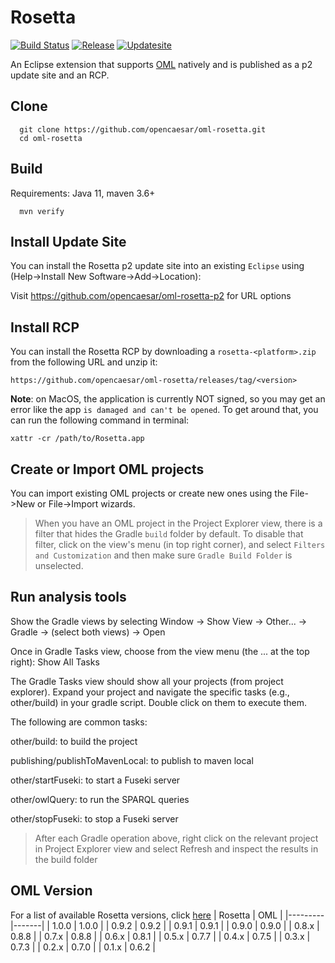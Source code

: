 # Rosetta

[![Build Status](https://travis-ci.com/opencaesar/oml-rosetta.svg?branch=master)](https://travis-ci.com/opencaesar/oml-rosetta)
[![Release](https://img.shields.io/github/v/release/opencaesar/oml-rosetta?label=download)](https://github.com/opencaesar/oml-rosetta/releases/latest)
[![Updatesite](https://img.shields.io/badge/p2-updatesite-yellow.svg?longCache=true)](https://github.com/opencaesar/oml-rosetta-p2)


An Eclipse extension that supports [OML](https://opencaesar.github.io/oml-spec) natively and is published as a p2 update site and an RCP.


## Clone
```
  git clone https://github.com/opencaesar/oml-rosetta.git
  cd oml-rosetta
```

## Build

Requirements: Java 11, maven 3.6+
```
  mvn verify
```

## Install Update Site

You can install the Rosetta p2 update site into an existing ```Eclipse``` using (Help->Install New Software->Add->Location):

Visit https://github.com/opencaesar/oml-rosetta-p2 for URL options

## Install RCP

You can install the Rosetta RCP by downloading a ```rosetta-<platform>.zip``` from the following URL and unzip it:

```https://github.com/opencaesar/oml-rosetta/releases/tag/<version>```

**Note**: on MacOS, the application is currently NOT signed, so you may get an error like the app `is damaged and can't be opened`. To get around that, you can run the following command in terminal:
```
xattr -cr /path/to/Rosetta.app
```

## Create or Import OML projects

You can import existing OML projects or create new ones using the File->New or File->Import wizards.

> When you have an OML project in the Project Explorer view, there is a filter that hides the Gradle `build` folder by default. To disable that filter, click on the view's menu (in top right corner), and select `Filters and Customization` and then make sure `Gradle Build Folder` is unselected.

## Run analysis tools

Show the Gradle views by selecting Window -> Show View -> Other... -> Gradle -> (select both views) -> Open

Once in Gradle Tasks view, choose from the view menu (the ... at the top right): Show All Tasks

The Gradle Tasks view should show all your projects (from project explorer). Expand your project and navigate the specific tasks (e.g., other/build) in your gradle script. Double click on them to execute them. 

The following are common tasks:

other/build: to build the project

publishing/publishToMavenLocal: to publish to maven local

other/startFuseki: to start a Fuseki server

other/owlQuery: to run the SPARQL queries

other/stopFuseki: to stop a Fuseki server

> After each Gradle operation above, right click on the relevant project in Project Explorer view and select Refresh and inspect the results in the build folder

## OML Version
For a list of available Rosetta versions, click [here](https://github.com/opencaesar/oml-rosetta/releases)
| Rosetta | OML   |
|---------|-------|
| 1.0.0   | 1.0.0 |
| 0.9.2   | 0.9.2 |
| 0.9.1   | 0.9.1 |
| 0.9.0   | 0.9.0 |
| 0.8.x   | 0.8.8 |
| 0.7.x   | 0.8.8 |
| 0.6.x   | 0.8.1 |
| 0.5.x   | 0.7.7 |
| 0.4.x   | 0.7.5 |
| 0.3.x   | 0.7.3 |
| 0.2.x   | 0.7.0 |
| 0.1.x   | 0.6.2 |
